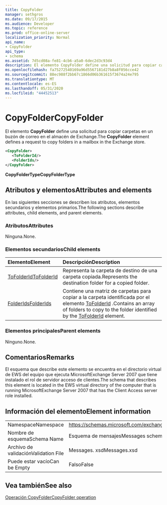 ```yaml
---
title: CopyFolder
manager: sethgros
ms.date: 09/17/2015
ms.audience: Developer
ms.topic: reference
ms.prod: office-online-server
localization_priority: Normal
api_name:
- CopyFolder
api_type:
- schema
ms.assetid: 7d5cd08a-fe81-4cb6-a5a0-6dec2d3c93d4
description: El elemento CopyFolder define una solicitud para copiar carpetas en un buzón de correo en el almacén de Exchange.
ms.openlocfilehash: fa75272540169a96d5567181d27b8a8f056cce42
ms.sourcegitcommit: 88ec988f2bb67c1866d06b361615f3674a24e795
ms.translationtype: MT
ms.contentlocale: es-ES
ms.lasthandoff: 05/31/2020
ms.locfileid: "44452513"
---
```

# <a name="copyfolder"></a><span data-ttu-id="0ab0b-103">CopyFolder</span><span class="sxs-lookup"><span data-stu-id="0ab0b-103">CopyFolder</span></span>

<span data-ttu-id="0ab0b-104">El elemento **CopyFolder** define una solicitud para copiar carpetas en un buzón de correo en el almacén de Exchange.</span><span class="sxs-lookup"><span data-stu-id="0ab0b-104">The **CopyFolder** element defines a request to copy folders in a mailbox in the Exchange store.</span></span> 
  
```xml
<CopyFolder>
   <ToFolderId/>
   <FolderIds/>
</CopyFolder>
```

 <span data-ttu-id="0ab0b-105">**CopyFolderType**</span><span class="sxs-lookup"><span data-stu-id="0ab0b-105">**CopyFolderType**</span></span>
## <a name="attributes-and-elements"></a><span data-ttu-id="0ab0b-106">Atributos y elementos</span><span class="sxs-lookup"><span data-stu-id="0ab0b-106">Attributes and elements</span></span>

<span data-ttu-id="0ab0b-107">En las siguientes secciones se describen los atributos, elementos secundarios y elementos primarios.</span><span class="sxs-lookup"><span data-stu-id="0ab0b-107">The following sections describe attributes, child elements, and parent elements.</span></span>
  
### <a name="attributes"></a><span data-ttu-id="0ab0b-108">Atributos</span><span class="sxs-lookup"><span data-stu-id="0ab0b-108">Attributes</span></span>

<span data-ttu-id="0ab0b-109">Ninguna.</span><span class="sxs-lookup"><span data-stu-id="0ab0b-109">None.</span></span>
  
### <a name="child-elements"></a><span data-ttu-id="0ab0b-110">Elementos secundarios</span><span class="sxs-lookup"><span data-stu-id="0ab0b-110">Child elements</span></span>

|<span data-ttu-id="0ab0b-111">**Elemento**</span><span class="sxs-lookup"><span data-stu-id="0ab0b-111">**Element**</span></span>|<span data-ttu-id="0ab0b-112">**Descripción**</span><span class="sxs-lookup"><span data-stu-id="0ab0b-112">**Description**</span></span>|
|:-----|:-----|
|[<span data-ttu-id="0ab0b-113">ToFolderId</span><span class="sxs-lookup"><span data-stu-id="0ab0b-113">ToFolderId</span></span>](tofolderid.md) <br/> |<span data-ttu-id="0ab0b-114">Representa la carpeta de destino de una carpeta copiada.</span><span class="sxs-lookup"><span data-stu-id="0ab0b-114">Represents the destination folder for a copied folder.</span></span>  <br/> |
|[<span data-ttu-id="0ab0b-115">FolderIds</span><span class="sxs-lookup"><span data-stu-id="0ab0b-115">FolderIds</span></span>](folderids.md) <br/> |<span data-ttu-id="0ab0b-116">Contiene una matriz de carpetas para copiar a la carpeta identificada por el elemento [ToFolderId](tofolderid.md) .</span><span class="sxs-lookup"><span data-stu-id="0ab0b-116">Contains an array of folders to copy to the folder identified by the [ToFolderId](tofolderid.md) element.</span></span>  <br/> |
   
### <a name="parent-elements"></a><span data-ttu-id="0ab0b-117">Elementos principales</span><span class="sxs-lookup"><span data-stu-id="0ab0b-117">Parent elements</span></span>

<span data-ttu-id="0ab0b-118">Ninguno.</span><span class="sxs-lookup"><span data-stu-id="0ab0b-118">None.</span></span>
  
## <a name="remarks"></a><span data-ttu-id="0ab0b-119">Comentarios</span><span class="sxs-lookup"><span data-stu-id="0ab0b-119">Remarks</span></span>

<span data-ttu-id="0ab0b-120">El esquema que describe este elemento se encuentra en el directorio virtual de EWS del equipo que ejecuta MicrosoftExchange Server 2007 que tiene instalado el rol de servidor acceso de clientes.</span><span class="sxs-lookup"><span data-stu-id="0ab0b-120">The schema that describes this element is located in the EWS virtual directory of the computer that is running MicrosoftExchange Server 2007 that has the Client Access server role installed.</span></span>
  
## <a name="element-information"></a><span data-ttu-id="0ab0b-121">Información del elemento</span><span class="sxs-lookup"><span data-stu-id="0ab0b-121">Element information</span></span>

|||
|:-----|:-----|
|<span data-ttu-id="0ab0b-122">Namespace</span><span class="sxs-lookup"><span data-stu-id="0ab0b-122">Namespace</span></span>  <br/> |https://schemas.microsoft.com/exchange/services/2006/messages  <br/> |
|<span data-ttu-id="0ab0b-123">Nombre de esquema</span><span class="sxs-lookup"><span data-stu-id="0ab0b-123">Schema Name</span></span>  <br/> |<span data-ttu-id="0ab0b-124">Esquema de mensajes</span><span class="sxs-lookup"><span data-stu-id="0ab0b-124">Messages schema</span></span>  <br/> |
|<span data-ttu-id="0ab0b-125">Archivo de validación</span><span class="sxs-lookup"><span data-stu-id="0ab0b-125">Validation File</span></span>  <br/> |<span data-ttu-id="0ab0b-126">Messages. xsd</span><span class="sxs-lookup"><span data-stu-id="0ab0b-126">Messages.xsd</span></span>  <br/> |
|<span data-ttu-id="0ab0b-127">Puede estar vacío</span><span class="sxs-lookup"><span data-stu-id="0ab0b-127">Can be Empty</span></span>  <br/> |<span data-ttu-id="0ab0b-128">Falso</span><span class="sxs-lookup"><span data-stu-id="0ab0b-128">False</span></span>  <br/> |
   
## <a name="see-also"></a><span data-ttu-id="0ab0b-129">Vea también</span><span class="sxs-lookup"><span data-stu-id="0ab0b-129">See also</span></span>



[<span data-ttu-id="0ab0b-130">Operación CopyFolder</span><span class="sxs-lookup"><span data-stu-id="0ab0b-130">CopyFolder operation</span></span>](copyfolder-operation.md)

